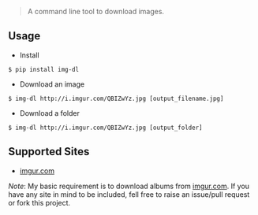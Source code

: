 > A command line tool to download images.

## Usage

* Install

```
$ pip install img-dl
```

* Download an image

```
$ img-dl http://i.imgur.com/QBIZwYz.jpg [output_filename.jpg]
```

* Download a folder

```
$ img-dl http://i.imgur.com/QBIZwYz.jpg [output_folder]
```

## Supported Sites
* [imgur.com](http://imgur.com/)


*Note*: My basic requirement is to download albums from [imgur.com](http://imgur.com/). If you have any site in mind to be included, fell free to raise an issue/pull request or fork this project.

